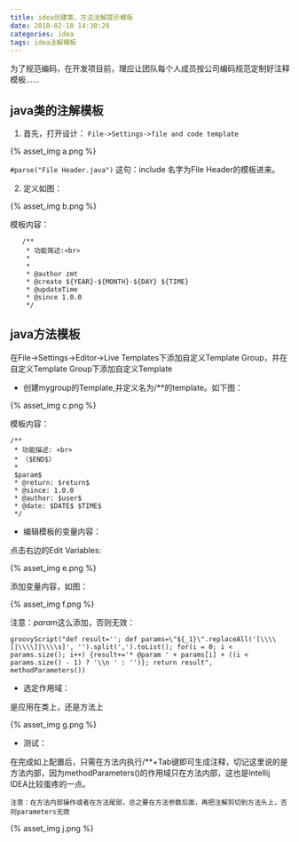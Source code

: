 ```yaml
---
title: idea创建类，方法注解提示模板
date: 2018-02-10 14:30:29
categories: idea
tags: idea注解模板
---
```


为了规范编码，在开发项目前，理应让团队每个人成员按公司编码规范定制好注释模板……

## java类的注解模板

1. 首先，打开设计：
`File->Settings->file and code template` 

{% asset_img a.png %}

`#parse("File Header.java")` 
这句：include 名字为File Header的模板进来。 

2. 定义如图： 

{% asset_img b.png %}

模板内容：

       /**
        * 功能简述:<br> 
        * 
        *
        * @author zmt
        * @create ${YEAR}-${MONTH}-${DAY} ${TIME}
        * @updateTime 
        * @since 1.0.0
        */
        
## java方法模板

在File->Settings->Editor->Live Templates下添加自定义Template Group，并在自定义Template Group下添加自定义Template

- 创建mygroup的Template,并定义名为/**的template。如下图：

{% asset_img c.png %}

模板内容：

    /**
     * 功能描述: <br>
     * 〈$END$〉
     *
     $param$
     * @return: $return$
     * @since: 1.0.0
     * @author: $user$
     * @date: $DATE$ $TIME$
     */
     
- 编辑模板的变量内容：

点击右边的Edit Variables: 

{% asset_img e.png %}

添加变量内容，如图： 

{% asset_img f.png %}

注意：$param$这么添加，否则无效：

    groovyScript("def result=''; def params=\"${_1}\".replaceAll('[\\\\[|\\\\]|\\\\s]', '').split(',').toList(); for(i = 0; i < params.size(); i++) {result+='* @param ' + params[i] + ((i < params.size() - 1) ? '\\n ' : '')}; return result", methodParameters())

- 选定作用域：

是应用在类上，还是方法上

{% asset_img g.png %}

- 测试：

在完成如上配置后，只需在方法内执行/**+Tab键即可生成注释，切记这里说的是方法内部，因为methodParameters()的作用域只在方法内部，这也是Intellij IDEA比较蛋疼的一点。

`注意：在方法内部操作或者在方法尾部，总之要在方法参数后面，再把注解剪切到方法头上，否则parameters无效`

{% asset_img j.png %}


     


